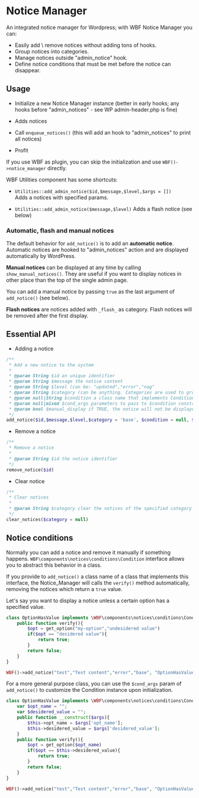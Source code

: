 # Notice Manager

An integrated notice manager for Wordpress; with WBF Notice Manager you can:

- Easily add \ remove notices without adding tons of hooks.
- Group notices into categories.
- Manage notices outside "admin_notice" hook.
- Define notice conditions that must be met before the notice can disappear.

## Usage

- Initialize a new Notice Manager instance (better in early hooks; any hooks before "admin_notices" - see WP admin-header.php is fine)

- Adds notices

- Call `enqueue_notices()` (this will add an hook to "admin_notices" to print all notices)

- Profit

If you use WBF as plugin, you can skip the initialization and use `WBF()->notice_manager` directly.

WBF Utilities component has some shortcuts:

- `Utilities::add_admin_notice($id,$message,$level,$args = [])`  
Adds a notices with specified params.

- `Utilities::add_admin_notice($message,$level)` 
Adds a flash notice (see below)

### Automatic, flash and manual notices

The default behavior for `add_notice()` is to add an **automatic notice**. Automatic notices are hooked to "admin_notices" action and are displayed automatically by WordPress.

**Manual notices** can be displayed at any time by calling `show_manual_notices()`. They are useful if you want to display notices in other place than the top of the single admin page.

You can add a manual notice by passing `true` as the last argument of `add_notice()` (see below).

**Flash notices** are notices added with `_flash_` as category. Flash notices will be removed after the first display.

## Essential API

- Adding a notice

```php
/**
 * Add a new notice to the system
 *
 * @param String $id an unique identifier
 * @param String $message the notice content
 * @param String $level (can be: "updated","error","nag"
 * @param String $category (can be anything. Categories are used to group notices for easy clearing them later. If the category is set to "_flash_", however, the notice will be cleared after displaying.
 * @param null|String $condition a class name that implements Condition interface
 * @param null|mixed $cond_args parameters to pass to $condition constructor
 * @param bool $manual_display if TRUE, the notice will not be displayed at "admin_notices" hook.
 */
add_notice($id,$message,$level,$category = 'base', $condition = null, $cond_args = null, $manual_display = false)
```  

- Remove a notice

```php
/**
 * Remove a notice
 * 
 * @param String $id the notice identifier
 */
remove_notice($id)
```

- Clear notice

```php
/**
 * Clear notices
 *
 * @param String $category clear the notices of the specified category
 */
clear_notices($category = null)
```

## Notice conditions

Normally you can add a notice and remove it manually if something happens. `WBF\components\notices\conditions\Condition` interface allows you to abstract this behavior in a class.

If you provide to `add_notice()` a class name of a class that implements this interface, the Notice_Manager will calls the `verify()` method automatically, removing the notices which return a `true` value.

Let's say you want to display a notice unless a certain option has a specified value.

```php
class OptionHasValue implements \WBF\components\notices\conditions\Condition{
    public function verify(){
        $opt = get_option("my-option","undesidered value")
        if($opt == "desidered value"){
            return true;
        }
        return false;
    }    
}

WBF()->add_notice("test","Test content","error","base", "OptionHasValue");
```

For a more general purpose class, you can use the `$cond_args` param of `add_notice()` to customize the Condition instance upon initialization.

```php
class OptionHasValue implements \WBF\components\notices\conditions\Condition{
    var $opt_name = "";
    var $desidered_value = "";
    public function __construct($args){
        $this->opt_name = $args['opt_name'];
        $this->desidered_value = $args['desidered_value'];
    }
    public function verify(){
        $opt = get_option($opt_name)
        if($opt == $this->desidered_value){
            return true;
        }
        return false;
    }    
}

WBF()->add_notice("test","Test content","error","base", "OptionHasValue",['opt_name' => 'foo', 'desidered_value' => 'bar']);
```